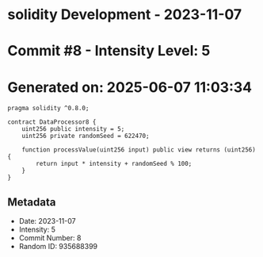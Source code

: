 ﻿# solidity Development - 2023-11-07
# Commit #8 - Intensity Level: 5
# Generated on: 2025-06-07 11:03:34
```solidity
pragma solidity ^0.8.0;

contract DataProcessor8 {
    uint256 public intensity = 5;
    uint256 private randomSeed = 622470;

    function processValue(uint256 input) public view returns (uint256) {
        return input * intensity + randomSeed % 100;
    }
}
```
## Metadata
- Date: 2023-11-07
- Intensity: 5
- Commit Number: 8
- Random ID: 935688399
